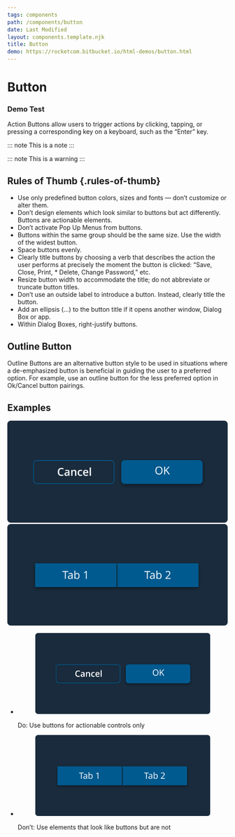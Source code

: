 ```yaml
---
tags: components
path: /components/button
date: Last Modified
layout: components.template.njk
title: Button
demo: https://rocketcom.bitbucket.io/html-demos/button.html
---
```


# Button

### Demo Test

Action Buttons allow users to trigger actions by clicking, tapping, or pressing a corresponding key on a keyboard, such as the “Enter” key.

::: note
This is a note
:::

::: note
This is a warning
:::

## Rules of Thumb {.rules-of-thumb}

- Use only predefined button colors, sizes and fonts — don’t customize or alter them.
- Don’t design elements which look similar to buttons but act differently. Buttons are actionable elements.
- Don’t activate Pop Up Menus from buttons.
- Buttons within the same group should be the same size. Use the width of the widest button.
- Space buttons evenly.
- Clearly title buttons by choosing a verb that describes the action the user performs at precisely the moment the button is clicked: “Save, Close, Print, \* Delete, Change Password,” etc.
- Resize button width to accommodate the title; do not abbreviate or truncate button titles.
- Don’t use an outside label to introduce a button. Instead, clearly title the button.
- Add an ellipsis (…) to the button title if it opens another window, Dialog Box or app.
- Within Dialog Boxes, right-justify buttons.

## Outline Button

Outline Buttons are an alternative button style to be used in situations where a de-emphasized button is beneficial in guiding the user to a preferred option. For example, use an outline button for the less preferred option in Ok/Cancel button pairings.

## Examples

![Do: User buttons for actionable controls only](/img/components/button_do-1.svg)
![Don't: User buttons for actionable controls only](/img/components/button_dont-1.svg 'Other text goes here')

<section class="dos-and-donts">
<ul>
	<li>
		<figure>
			<img src="/img/components/button_do-1.svg">
		</figure>
		<figcaption>Do: Use buttons for actionable controls only</figcaption>
	</li>
	<li>
		<figure>
			<img src="/img/components/button_dont-1.svg">
		</figure>
		<figcaption>Don’t: Use elements that look like buttons but are not</figcaption>
	</li>
 </ul>
</section>
